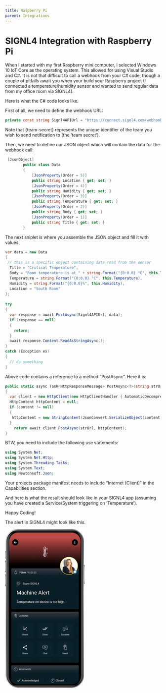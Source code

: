 ```yaml
---
title: Raspberry Pi
parent: Integrations
---
```


# SIGNL4 Integration with Raspberry Pi

When I started with my first Raspberry mini computer, I selected Windows 10 IoT Core as the operating system. This allowed for using Visual Studio and C#. It is not that difficult to call a webhook from your C# code, though a couple of pitfalls await you when your build your Raspberry project (I connected a temperature/humidity sensor and wanted to send regular data from my office room via SIGNL4).

Here is what the C# code looks like.

First of all, we need to define the webhook URL:

```csharp
private const string Signl4APIUrl = "https://connect.signl4.com/webhook/{team-secret}";
```

Note that {team-secret} represents the unique identifier of the team you wish to send notification to (the ‘team secret’).

Then, we need to define our JSON object which will contain the data for the webhook call:

```csharp
 [JsonObject]
        public class Data
        {
            [JsonProperty(Order = 5)]
            public string Location { get; set; }
            [JsonProperty(Order = 4)]
            public string Humidity { get; set; }
            [JsonProperty(Order = 3)]
            public string Temperature { get; set; }
            [JsonProperty(Order = 2)]
            public string Body { get; set; }
            [JsonProperty(Order = 1)]
            public string Title { get; set; }
        }
```

The next sniplet is where you assemble the JSON object and fill it with values:

```csharp
var data = new Data 
{
 // this is a specific object containing data read from the sensor
  Title = "Critical Temperature",
  Body = "Room temperature is at " + string.Format("{0:0.0} °C", this.Temperature),
  Temperature = string.Format("{0:0.0} °C", this.Temperature),
  Humidity = string.Format("{0:0.0}%", this.Humidity),
  Location = "South Room"
};

try
{
  var response = await PostAsync(Signl4APIUrl, data);
  if (response == null)
  {
    return;
  }
  await response.Content.ReadAsStringAsync();
}
catch (Exception ex)
{
  // do something 
}
```

Above code contains a reference to a method “PostAsync”. Here it is:

```csharp
public static async Task<HttpResponseMessage> PostAsync<T>(string strUrl, T content)
{
  var client = new HttpClient(new HttpClientHandler { AutomaticDecompression = DecompressionMethods.GZip | DecompressionMethods.Deflate });
  HttpContent httpContent = null;
  if (content != null)
  {
   httpContent = new StringContent(JsonConvert.SerializeObject(content), Encoding.UTF8, "application/json");
  }
    return await client.PostAsync(strUrl, httpContent);
}
```

BTW, you need to include the following use statements:

```csharp
using System.Net;
using System.Net.Http;
using System.Threading.Tasks;
using System.Text;
using Newtonsoft.Json;
```

Your projects package manifest needs to include “Internet (Client)” in the Capabilities section.

And here is what the result should look like in your SIGNL4 app (assuming you have created a Service/System triggering on ‘Temperature’).

Happy Coding!

The alert in SIGNL4 might look like this.

![SIGNL4 Alert](signl4-iot.png)
